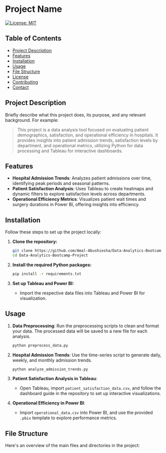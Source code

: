 # Project Name

[![License: MIT](https://img.shields.io/badge/License-MIT-yellow.svg)](https://opensource.org/licenses/MIT)

## Table of Contents
- [Project Description](#project-description)
- [Features](#features)
- [Installation](#installation)
- [Usage](#usage)
- [File Structure](#file-structure)
- [License](#license)
- [Contributing](#contributing)
- [Contact](#contact)

## Project Description
Briefly describe what this project does, its purpose, and any relevant background. For example:

> This project is a data analysis tool focused on evaluating patient demographics, satisfaction, and operational efficiency in hospitals. It provides insights into patient admission trends, satisfaction levels by department, and operational metrics, utilizing Python for data processing and Tableau for interactive dashboards.

## Features
- **Hospital Admission Trends**: Analyzes patient admissions over time, identifying peak periods and seasonal patterns.
- **Patient Satisfaction Analysis**: Uses Tableau to create heatmaps and dynamic filters to explore satisfaction levels across departments.
- **Operational Efficiency Metrics**: Visualizes patient wait times and surgery durations in Power BI, offering insights into efficiency.

## Installation
Follow these steps to set up the project locally:

1. **Clone the repository:**
    ```bash
    git clone https://github.com/Amal-Abushiesha/Data-Analytics-Bootcamp-Project.git
    cd Data-Analytics-Bootcamp-Project
    ```

2. **Install the required Python packages:**
    ```bash
    pip install -r requirements.txt
    ```

3. **Set up Tableau and Power BI:**
   - Import the respective data files into Tableau and Power BI for visualization.

## Usage
1. **Data Preprocessing**: Run the preprocessing scripts to clean and format your data. The processed data will be saved to a new file for each analysis.
    ```bash
    python preprocess_data.py
    ```

2. **Hospital Admission Trends**: Use the time-series script to generate daily, weekly, and monthly admission trends.
    ```bash
    python analyze_admission_trends.py
    ```

3. **Patient Satisfaction Analysis in Tableau**:
   - Open Tableau, import `patient_satisfaction_data.csv`, and follow the dashboard guide in the repository to set up interactive visualizations.

4. **Operational Efficiency in Power BI**:
   - Import `operational_data.csv` into Power BI, and use the provided `.pbix` template to explore performance metrics.

## File Structure
Here's an overview of the main files and directories in the project:

